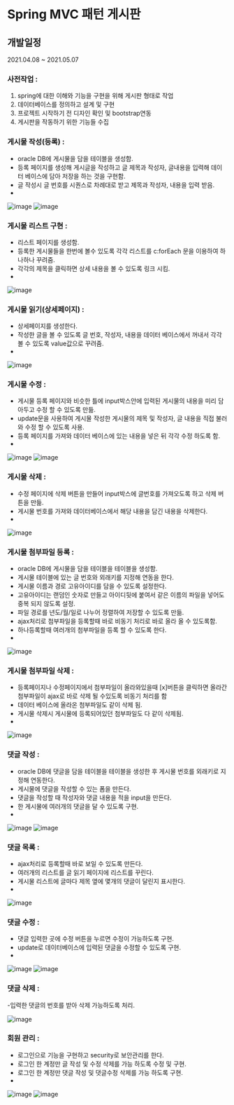 # Spring MVC 패턴 게시판

## 개발일정
2021.04.08 ~ 2021.05.07


### 사전작업 :
1. spring에 대한 이해와 기능을 구현을 위해 게시판 형태로 작업
2. 데이터베이스를 정의하고 설계 및 구현
3. 프로젝트 시작하기 전 디자인 확인 및 bootstrap연동
4. 게시판을 작동하기 위한 기능들 수집

### 게시물 작성(등록) :
- oracle DB에 게시물을 담을 테이블을 생성함.
- 등록 페이지를 생성해 게시글을 작성하고 글 제목과 작성자, 글내용을 입력해 데이터 베이스에 담아 저장을 하는 것을 구현함.
- 글 작성시 글 번호를 시퀀스로 차례대로 받고 제목과 작성자, 내용을 입력 받음.
- 
![image](https://user-images.githubusercontent.com/75818141/128600930-b9713cc5-c6be-48ca-8f11-3271976b104a.png)
![image](https://user-images.githubusercontent.com/75818141/128600951-0994e50a-8c00-48b2-856f-07a2a9e54054.png)


### 게시물 리스트 구현 :
- 리스트 페이지를 생성함.
- 등록한 게시물들을 한번에 볼수 있도록 각각 리스트를 c:forEach 문을 이용하여 하나하나 꾸려줌.
- 각각의 제목을 클릭하면 상세 내용을 볼 수 있도록 링크 시킴.
- 
![image](https://user-images.githubusercontent.com/75818141/128600996-fd1428e4-4c07-401c-b531-8b317158a6a5.png)


### 게시물 읽기(상세페이지) : 
- 상세페이지를 생성한다.
- 작성한 글을 볼 수 있도록 글 번호, 작성자, 내용을 데이터 베이스에서 꺼내서 각각 볼 수 있도록 value값으로 꾸려줌.
- 
![image](https://user-images.githubusercontent.com/75818141/128601001-7454eb79-0b98-424c-9297-c6ae4f0296e7.png)


### 게시물 수정 : 
- 게시물 등록 페이지와 비슷한 틀에 input박스안에 입력된 게시물의 내용을 미리 담아두고 수정 할 수 있도록 만듦.
- update문을 사용하여 게시물 작성한 게시물의 제목 및 작성자, 글 내용을 직접 불러와 수정 할 수 있도록 사용.
- 등록 페이지를 가져와 데이터 베이스에 있는 내용을 넣은 뒤 각각 수정 하도록 함.
- 
![image](https://user-images.githubusercontent.com/75818141/128601020-9b9fe498-3f1b-41e2-b38d-a1922664d862.png)
![image](https://user-images.githubusercontent.com/75818141/128601031-442d13a0-2798-46e1-862b-970c74c92b3b.png)


### 게시물 삭제 :
- 수정 페이지에 삭제 버튼을 만들어 input박스에 글번호를 가져오도록 하고 삭제 버튼을 만듦.
- 게시물 번호를 가져와 데이터베이스에서 해당 내용을 담긴 내용을 삭제한다.
- 
![image](https://user-images.githubusercontent.com/75818141/128601043-ecc89eb5-87b8-406d-b0b0-aee7f2b76fb6.png)


### 게시물 첨부파일 등록 :
- oracle DB에 게시물을 담을 테이블을 테이블을 생성함.
- 게시물 테이블에 있는 글 번호와 외래키를 지정해 연동을 한다.
- 게시물 이름과 경로 고유아이디를 담을 수 있도록 설정한다.
- 고유아이디는 랜덤인 숫자로 만들고 아이디뒷에 붙여서 같은 이름의 파일을 넣어도 중복 되지 않도록 설정.
- 파일 경로를 년도/월/일로 나누어 정렬하여 저장할 수 있도록 만듦.
-  ajax처리로 첨부파일을 등록할때 바로 비동기 처리로 바로 올라 올 수 있도록함.
- 하나등록할때 여러개의 첨부파일을 등록 할 수 있도록 한다.
- 
![image](https://user-images.githubusercontent.com/75818141/128601061-85589226-5643-476b-a747-385134e610a4.png)


### 게시물 첨부파일 삭제 :
- 등록페이지나 수정페이지에서 첨부파일이 올라와있을때 [x]버튼을 클릭하면 올라간 첨부파일이 ajax로 바로 삭제 될 수있도록 비동기 처리를 함
- 데이터 베이스에 올라온 첨부파일도 같이 삭제 됨.
- 게시물 삭제시 게시물에 등록되어있던 첨부파일도 다 같이 삭제됨.
- 
![image](https://user-images.githubusercontent.com/75818141/128601081-5dad235a-2f53-4f1e-8e75-8bf0b384f9aa.png)


### 댓글 작성 :
- oracle DB에 댓글을 담을 테이블을 테이블을 생성한 후 게시물 번호를 외래키로 지정해 연동한다.
- 게시물에 댓글을 작성할 수 있는 폼을 만든다.
- 댓글을 작성할 때 작성자와 댓글 내용을 적을 input을 만든다.
- 한 게시물에 여러개의 댓글을 달 수 있도록 구현.
- 
![image](https://user-images.githubusercontent.com/75818141/128601104-8391d459-a053-4386-925a-f922214736b7.png)
![image](https://user-images.githubusercontent.com/75818141/128601109-2c3cd74b-5558-4e7f-ae44-c9ff9fbd408d.png)


### 댓글 목록 : 
- ajax처리로 등록할때 바로 보일 수 있도록 만든다.
- 여러개의 리스트를 글 읽기 페이지에 리스트를 꾸린다.
- 게시물 리스트에 글마다 제목 옆에 몇개의 댓글이 달린지 표시한다.
- 
![image](https://user-images.githubusercontent.com/75818141/128601136-7b4a3556-a031-4bc5-b354-207efd0b6784.png)



### 댓글 수정 :
- 댓글 입력한 곳에 수정 버튼을 누르면 수정이 가능하도록 구현.
- update로 데이터베이스에 입력된 댓글을 수정할 수 있도록 구현.
- 
![image](https://user-images.githubusercontent.com/75818141/128601148-7e6a4a44-7e33-4d65-9a90-09cd54de4d39.png)
![image](https://user-images.githubusercontent.com/75818141/128601160-927b6599-dfce-445a-bd94-684599b096dc.png)


### 댓글 삭제 :
-입력한 댓글의 번호를 받아 삭제 가능하도록 처리.

![image](https://user-images.githubusercontent.com/75818141/128601167-9d2c063f-7e00-4e69-99c1-30ed30c4c969.png)


### 회원 관리 :
- 로그인으로 기능을 구현하고 security로 보안관리를 한다. 
- 로그인 한 계정만 글 작성 및 수정 삭제를 가능 하도록 수정 및 구현.
- 로그인 한 계정만 댓글 작성 및 댓글수정 삭제를 가능 하도록 구현.
- 
![image](https://user-images.githubusercontent.com/75818141/128601177-f76337e0-6511-4a19-af81-3046c4b895f0.png)
![image](https://user-images.githubusercontent.com/75818141/128601190-c662e005-f14f-4f85-89f3-64537514d244.png)


